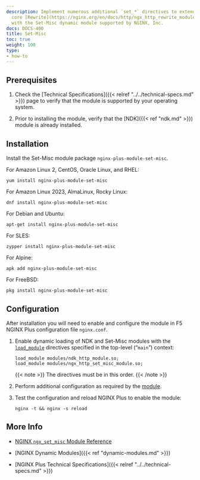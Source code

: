 ```yaml
---
description: Implement numerous additional `set_*` directives to extend the NGINX
  core [Rewrite](https://nginx.org/en/docs/http/ngx_http_rewrite_module.html) module,
  with the Set-Misc dynamic module supported by NGINX, Inc.
docs: DOCS-400
title: Set-Misc
toc: true
weight: 100
type:
- how-to
---
```


<span id="prereq"></span>
## Prerequisites

1. Check the [Technical Specifications]({{< relref "../../technical-specs.md" >}}) page to verify that the module is supported by your operating system.

2. Prior to installing the module, verify that the [NDK]({{< ref "ndk.md" >}}) module is already installed.


<span id="install"></span>
## Installation

Install the Set-Misc module package `nginx-plus-module-set-misc`.

   For Amazon Linux 2, CentOS, Oracle Linux, and RHEL:

   ```shell
   yum install nginx-plus-module-set-misc
   ```

   For Amazon Linux 2023, AlmaLinux, Rocky Linux:

   ```shell
   dnf install nginx-plus-module-set-misc
   ```

   For Debian and Ubuntu:

   ```shell
   apt-get install nginx-plus-module-set-misc
   ```

   For SLES:

   ```shell
   zypper install nginx-plus-module-set-misc
   ```

   For Alpine:

   ```shell
   apk add nginx-plus-module-set-misc
   ```

   For FreeBSD:

   ```shell
   pkg install nginx-plus-module-set-misc
   ```


<span id="configure"></span>

## Configuration

After installation you will need to enable and configure the module in F5 NGINX Plus configuration file `nginx.conf`.

1. Enable dynamic loading of NDK and Set-Misc modules with the [`load_module`](https://nginx.org/en/docs/ngx_core_module.html#load_module) directives specified in the top-level (“`main`”) context:

   ```nginx
   load_module modules/ndk_http_module.so;
   load_module modules/ngx_http_set_misc_module.so;
   ```

   {{< note >}} The directives must be in this order. {{< /note >}}

2. Perform additional configuration as required by the [module](https://github.com/openresty/set-misc-nginx-module).

3. Test the configuration and reload NGINX Plus to enable the module:

   ```shell
   nginx -t && nginx -s reload
   ```


<span id="info"></span>
## More Info

- [NGINX `ngx_set_misc` Module Reference](https://github.com/openresty/set-misc-nginx-module)

- [NGINX Dynamic Modules]({{< ref "dynamic-modules.md" >}})

- [NGINX Plus Technical Specifications]({{< relref "../../technical-specs.md" >}})
